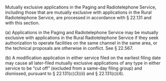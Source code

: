 Mutually exclusive applications in the Paging and Radiotelephone Service, including those that are mutually exclusive with applications in the Rural Radiotelephone Service, are processed in accordance with § 22.131 and with this section.
              

(a) Applications in the Paging and Radiotelephone Service may be mutually exclusive with applications in the Rural Radiotelephone Service if they seek authorization to operate facilities on the same channel in the same area, or the technical proposals are otherwise in conflict. See § 22.567.

(b) A modification application in either service filed on the earliest filing date may cause all later-filed mutually exclusive applications of any type in either service to be “cut off” (excluded from a same-day filing group) and dismissed, pursuant to § 22.131(c)(3)(ii) and § 22.131(c)(4).

